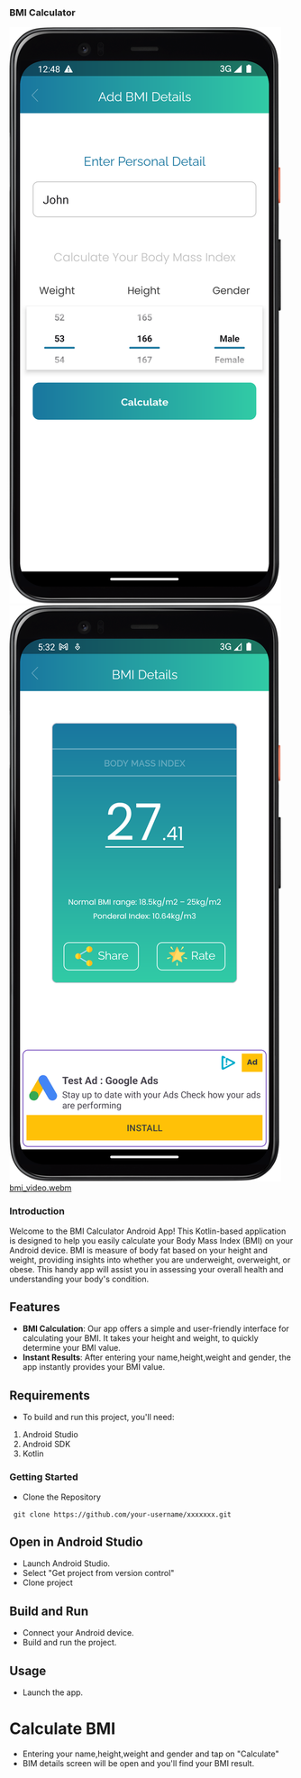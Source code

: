 ### BMI Calculator

![Add BMI Details](images/add_bmi.png)
![BMI Details](images/bmi_details.png)
[bmi_video.webm](images/bmi_video.webm)

### Introduction
Welcome to the BMI Calculator Android App! This Kotlin-based application is designed to help you easily calculate your Body Mass Index (BMI) on your Android device. BMI is measure of body fat based on your height and weight, providing insights into whether you are underweight, overweight, or obese. This handy app will assist you in assessing your overall health and understanding your body's condition.


## Features
- **BMI Calculation**: Our app offers a simple and user-friendly interface for calculating your BMI. It takes your height and weight, to quickly determine your BMI value.
- **Instant Results**: After entering your name,height,weight and gender, the app instantly provides your BMI value.

## Requirements
* To build and run this project, you'll need:

1. Android Studio
2. Android SDK
3. Kotlin

### Getting Started
* Clone the Repository

```Copy URL
 git clone https://github.com/your-username/xxxxxxx.git
```

## Open in Android Studio
- Launch Android Studio.
- Select "Get project from version control"
- Clone project

## Build and Run
- Connect your Android device.
- Build and run the project.

## Usage
* Launch the app.

# Calculate BMI
- Entering your name,height,weight and gender and tap on "Calculate"
- BIM details screen will be open and you'll find your BMI result.

